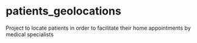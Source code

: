 # patients_geolocations
Project to locate patients in order to facilitate their home appointments by medical specialists
